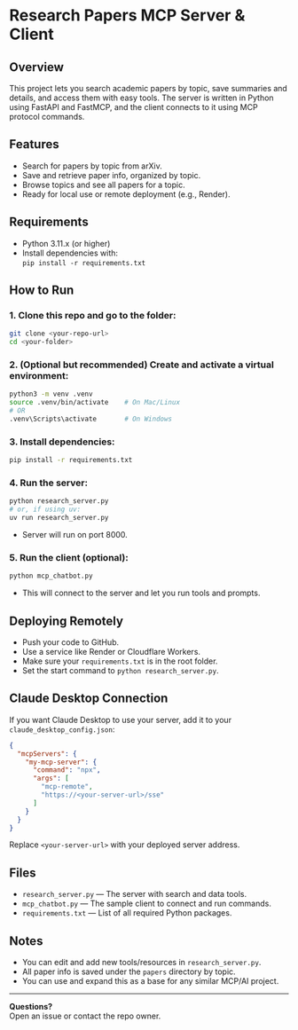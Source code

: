 # Research Papers MCP Server & Client

## Overview

This project lets you search academic papers by topic, save summaries and details, and access them with easy tools. The server is written in Python using FastAPI and FastMCP, and the client connects to it using MCP protocol commands.

## Features

- Search for papers by topic from arXiv.
- Save and retrieve paper info, organized by topic.
- Browse topics and see all papers for a topic.
- Ready for local use or remote deployment (e.g., Render).

## Requirements

- Python 3.11.x (or higher)
- Install dependencies with:  
  `pip install -r requirements.txt`

## How to Run

### 1. Clone this repo and go to the folder:
```bash
git clone <your-repo-url>
cd <your-folder>
```

### 2. (Optional but recommended) Create and activate a virtual environment:
```bash
python3 -m venv .venv
source .venv/bin/activate    # On Mac/Linux
# OR
.venv\Scripts\activate       # On Windows
```

### 3. Install dependencies:
```bash
pip install -r requirements.txt
```

### 4. Run the server:
```bash
python research_server.py
# or, if using uv:
uv run research_server.py
```
- Server will run on port 8000.

### 5. Run the client (optional):
```bash
python mcp_chatbot.py
```
- This will connect to the server and let you run tools and prompts.

## Deploying Remotely

- Push your code to GitHub.
- Use a service like Render or Cloudflare Workers.
- Make sure your `requirements.txt` is in the root folder.
- Set the start command to `python research_server.py`.

## Claude Desktop Connection

If you want Claude Desktop to use your server, add it to your `claude_desktop_config.json`:
```json
{
  "mcpServers": {
    "my-mcp-server": {
      "command": "npx",
      "args": [
        "mcp-remote",
        "https://<your-server-url>/sse"
      ]
    }
  }
}
```
Replace `<your-server-url>` with your deployed server address.

## Files

- `research_server.py` — The server with search and data tools.
- `mcp_chatbot.py` — The sample client to connect and run commands.
- `requirements.txt` — List of all required Python packages.

## Notes

- You can edit and add new tools/resources in `research_server.py`.
- All paper info is saved under the `papers` directory by topic.
- You can use and expand this as a base for any similar MCP/AI project.

---

**Questions?**  
Open an issue or contact the repo owner.
